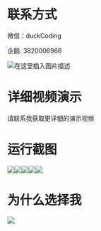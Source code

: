 # 联系方式

微信：duckCoding

企鹅: 3820006966

![在这里插入图片描述](http://upload.cxycsx.vip/91ab4bcb4f2c4c6db86365bb6d6e9c62.jpeg)

# 详细视频演示

请联系我获取更详细的演示视频

# 运行截图

![](http://www.bysj52.com/uploadfile/ueditor/image/202306/%E6%AF%95%E8%AE%BEspringboot068%E6%A1%82%E6%9E%97%E6%97%85%E6%B8%B8%E6%99%AF%E7%82%B9%E5%AF%BC%E6%B8%B8%E5%B9%B3%E5%8F%B0%E6%AF%95%E4%B8%9A%E8%AE%BE%E8%AE%A1/2.png)![](http://www.bysj52.com/uploadfile/ueditor/image/202306/%E6%AF%95%E8%AE%BEspringboot068%E6%A1%82%E6%9E%97%E6%97%85%E6%B8%B8%E6%99%AF%E7%82%B9%E5%AF%BC%E6%B8%B8%E5%B9%B3%E5%8F%B0%E6%AF%95%E4%B8%9A%E8%AE%BE%E8%AE%A1/1.png)![](http://www.bysj52.com/uploadfile/ueditor/image/202306/%E6%AF%95%E8%AE%BEspringboot068%E6%A1%82%E6%9E%97%E6%97%85%E6%B8%B8%E6%99%AF%E7%82%B9%E5%AF%BC%E6%B8%B8%E5%B9%B3%E5%8F%B0%E6%AF%95%E4%B8%9A%E8%AE%BE%E8%AE%A1/3.png)![](http://www.bysj52.com/uploadfile/ueditor/image/202306/%E6%AF%95%E8%AE%BEspringboot068%E6%A1%82%E6%9E%97%E6%97%85%E6%B8%B8%E6%99%AF%E7%82%B9%E5%AF%BC%E6%B8%B8%E5%B9%B3%E5%8F%B0%E6%AF%95%E4%B8%9A%E8%AE%BE%E8%AE%A1/5.png)![](http://www.bysj52.com/uploadfile/ueditor/image/202306/%E6%AF%95%E8%AE%BEspringboot068%E6%A1%82%E6%9E%97%E6%97%85%E6%B8%B8%E6%99%AF%E7%82%B9%E5%AF%BC%E6%B8%B8%E5%B9%B3%E5%8F%B0%E6%AF%95%E4%B8%9A%E8%AE%BE%E8%AE%A1/4.png)

# 为什么选择我

![](http://upload.cxycsx.vip/%E7%A8%8B%E5%BA%8F%E8%AE%BE%E8%AE%A1.png)

